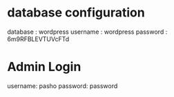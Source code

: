 # database configuration
database : wordpress
username : wordpress
password : 6m9RFBLEVTUVcFTd

# Admin Login
username: pasho
password: password